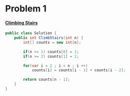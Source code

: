 # Problem 1
#### [Climbing Stairs](https://leetcode.com/problems/climbing-stairs/description/)
```cs
public class Solution {
    public int ClimbStairs(int n) {
        int[] counts = new int[n];
        
        if(n >= 1) counts[0] = 1;
        if(n >= 2) counts[1] = 2;
        
        for(var i = 2 ; i < n ; i ++)
            counts[i] = counts[i - 1] + counts[i - 2];
        
        return counts[n - 1];
    }
}
```